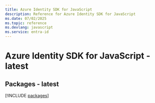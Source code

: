 ```yaml
---
title: Azure Identity SDK for JavaScript
description: Reference for Azure Identity SDK for JavaScript
ms.date: 07/02/2025
ms.topic: reference
ms.devlang: javascript
ms.service: entra-id
---
```

# Azure Identity SDK for JavaScript - latest
## Packages - latest
[!INCLUDE [packages](identity-index.md)]